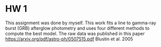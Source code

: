 # HW 1 
This assignment was done by myself.
This work fits a line to gamma-ray burst (GRB) afterglow photometry and uses four different methods to compute the best model. The raw data was published in this paper https://arxiv.org/pdf/astro-ph/0507515.pdf Blustin et al. 2005
